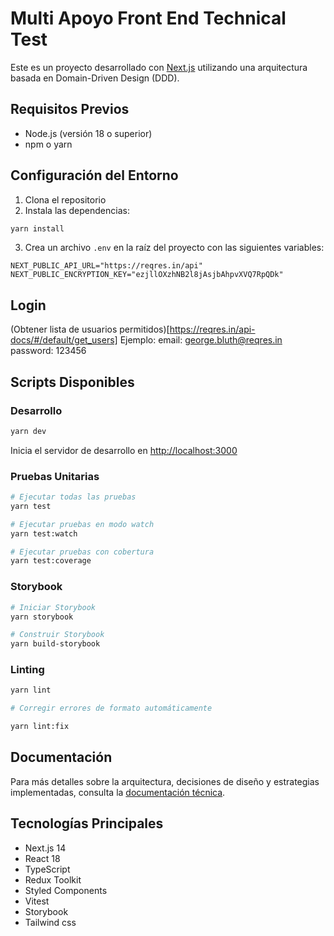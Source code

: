 # Multi Apoyo Front End Technical Test

Este es un proyecto desarrollado con [Next.js](https://nextjs.org) utilizando una arquitectura basada en Domain-Driven Design (DDD).

## Requisitos Previos

- Node.js (versión 18 o superior)
- npm o yarn

## Configuración del Entorno

1. Clona el repositorio
2. Instala las dependencias:
```bash
yarn install
```

3. Crea un archivo `.env` en la raíz del proyecto con las siguientes variables:
```env
NEXT_PUBLIC_API_URL="https://reqres.in/api"
NEXT_PUBLIC_ENCRYPTION_KEY="ezjllOXzhNB2l8jAsjbAhpvXVQ7RpQDk"
```

## Login

(Obtener lista de usuarios permitidos)[https://reqres.in/api-docs/#/default/get_users]
Ejemplo: 
email: george.bluth@reqres.in
password: 123456

## Scripts Disponibles

### Desarrollo
```bash
yarn dev
```
Inicia el servidor de desarrollo en [http://localhost:3000](http://localhost:3000)

### Pruebas Unitarias
```bash
# Ejecutar todas las pruebas
yarn test

# Ejecutar pruebas en modo watch
yarn test:watch

# Ejecutar pruebas con cobertura
yarn test:coverage
```

### Storybook
```bash
# Iniciar Storybook
yarn storybook

# Construir Storybook
yarn build-storybook
```

### Linting
```bash
yarn lint

# Corregir errores de formato automáticamente

yarn lint:fix
```

## Documentación

Para más detalles sobre la arquitectura, decisiones de diseño y estrategias implementadas, consulta la [documentación técnica](https://docs.google.com/document/d/1Aklxm3mtinLMibq8v-KjJ3ovYTHOvfOvFxfOPn04Kt4/edit?usp=sharing).

## Tecnologías Principales

- Next.js 14
- React 18
- TypeScript
- Redux Toolkit
- Styled Components
- Vitest
- Storybook
- Tailwind css
